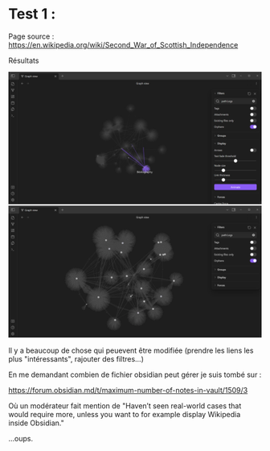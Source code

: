 # Test 1 :
 Page source : https://en.wikipedia.org/wiki/Second_War_of_Scottish_Independence
 
 Résultats
 
 ![t1](img\test1.png)
  ![t1.2](img\test1.2.png)

  Il y a beaucoup de chose qui peuevent être modifiée (prendre les liens les plus "intéressants", rajouter des filtres...)

  En me demandant combien de fichier obsidian peut gérer je suis tombé sur :

  https://forum.obsidian.md/t/maximum-number-of-notes-in-vault/1509/3

  Où un modérateur fait mention de 
  "Haven’t seen real-world cases that would require more, unless you want to for example display Wikipedia inside Obsidian."

  ...oups.